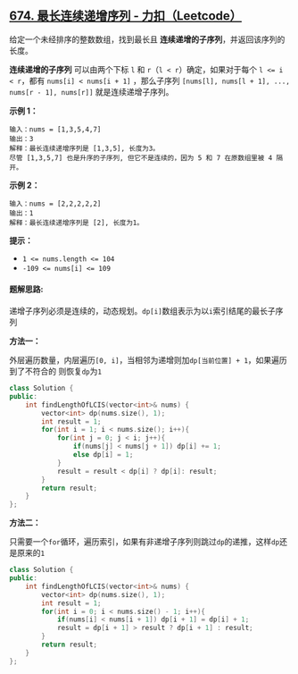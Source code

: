 ## [674. 最长连续递增序列 - 力扣（Leetcode）](https://leetcode.cn/problems/longest-continuous-increasing-subsequence/description/)

给定一个未经排序的整数数组，找到最长且 **连续递增的子序列**，并返回该序列的长度。

**连续递增的子序列** 可以由两个下标 `l` 和 `r`（`l < r`）确定，如果对于每个 `l <= i < r`，都有 `nums[i] < nums[i + 1]` ，那么子序列 `[nums[l], nums[l + 1], ..., nums[r - 1], nums[r]]` 就是连续递增子序列。

**示例 1：**

```
输入：nums = [1,3,5,4,7]
输出：3
解释：最长连续递增序列是 [1,3,5], 长度为3。
尽管 [1,3,5,7] 也是升序的子序列, 但它不是连续的，因为 5 和 7 在原数组里被 4 隔开。 
```

**示例 2：**

```
输入：nums = [2,2,2,2,2]
输出：1
解释：最长连续递增序列是 [2], 长度为1。
```

**提示：**

- `1 <= nums.length <= 104`
- `-109 <= nums[i] <= 109`

#### **题解思路:**

递增子序列必须是连续的，动态规划。`dp[i]`数组表示为以`i`索引结尾的最长子序列

**方法一：**

外层遍历数量，内层遍历`[0, i]`，当相邻为递增则加`dp[当前位置] + 1`，如果遍历到了不符合的 则恢复`dp`为`1`

```c++
class Solution {
public:
    int findLengthOfLCIS(vector<int>& nums) {
        vector<int> dp(nums.size(), 1);
        int result = 1;
        for(int i = 1; i < nums.size(); i++){
            for(int j = 0; j < i; j++){
                if(nums[j] < nums[j + 1]) dp[i] += 1;
                else dp[i] = 1;
            }
            result = result < dp[i] ? dp[i]: result;
        }
        return result;
    }
};
```

**方法二：**

只需要一个`for`循环，遍历索引，如果有非递增子序列则跳过`dp`的递推，这样`dp`还是原来的`1`

```c++
class Solution {
public:
    int findLengthOfLCIS(vector<int>& nums) {
        vector<int> dp(nums.size(), 1);
        int result = 1;
        for(int i = 0; i < nums.size() - 1; i++){
            if(nums[i] < nums[i + 1]) dp[i + 1] = dp[i] + 1;
            result = dp[i + 1] > result ? dp[i + 1] : result;
        }
        return result;
    }
};
```

